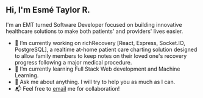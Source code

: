 <h2>Hi, I'm Esmé Taylor R.</h2>
  
I'm an EMT turned Software Developer focused on building innovative healthcare solutions to make both patients' and providers' lives easier.

- 🔭 I’m currently working on richRecovery [React, Express, Socket.IO, PostgreSQL], a realtime at-home patient care charting solution designed to allow family members to keep notes on their loved one's recovery progress following a major medical procedure.
- 🌱 I’m currently learning Full Stack Web development and Machine Learning.
- 💬 Ask me about anything. I will try to help you as much as I can.
- 📬 Feel free to <a href="mailto:esme.taylor.richardson@gmail.com">email</a> me for collaboration!

